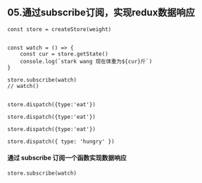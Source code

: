 ## 05.通过subscribe订阅，实现redux数据响应
```
const store = createStore(weight)


const watch = () => {
    const cur = store.getState()
    console.log(`stark wang 现在体重为${cur}斤`)
}

store.subscribe(watch)
// watch()


store.dispatch({type:'eat'})

store.dispatch({type:'eat'})

store.dispatch({type:'eat'})

store.dispatch({ type: 'hungry' })
```

#### 通过 subscribe 订阅一个函数实现数据响应

```
store.subscribe(watch)

```